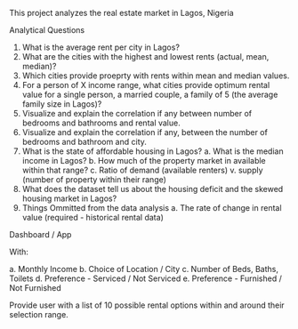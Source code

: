 This project analyzes the real estate market in Lagos, Nigeria

Analytical Questions
1. What is the average rent per city in Lagos?
2. What are the cities with the highest and lowest rents (actual, mean, median)?
3. Which cities provide proeprty with rents within mean and median values.
4. For a person of X income range, what cities provide optimum rental value for a single person, a married couple, a family of 5 (the average family size in Lagos)?
5. Visualize and explain the correlation if any between number of bedrooms and bathrooms and rental value.
6. Visualize and explain the correlation if any, between the number of bedrooms and bathroom and city.
7. What is the state of affordable housing in Lagos?
    a. What is the median income in Lagos?
    b. How much of the property market in available within that range?
    c. Ratio of demand (available renters) v. supply (number of property within their range)
8. What does the dataset tell us about the housing deficit and the skewed housing market in Lagos?
9. Things Ommitted from the data analysis
    a. The rate of change in rental value (required - historical rental data)
    
    
Dashboard / App

With:

a. Monthly Income
b. Choice of Location / City
c. Number of Beds, Baths, Toilets
d. Preference - Serviced / Not Serviced
e. Preference - Furnished / Not Furnished

Provide user with a list of 10 possible rental options within and around their selection range.
